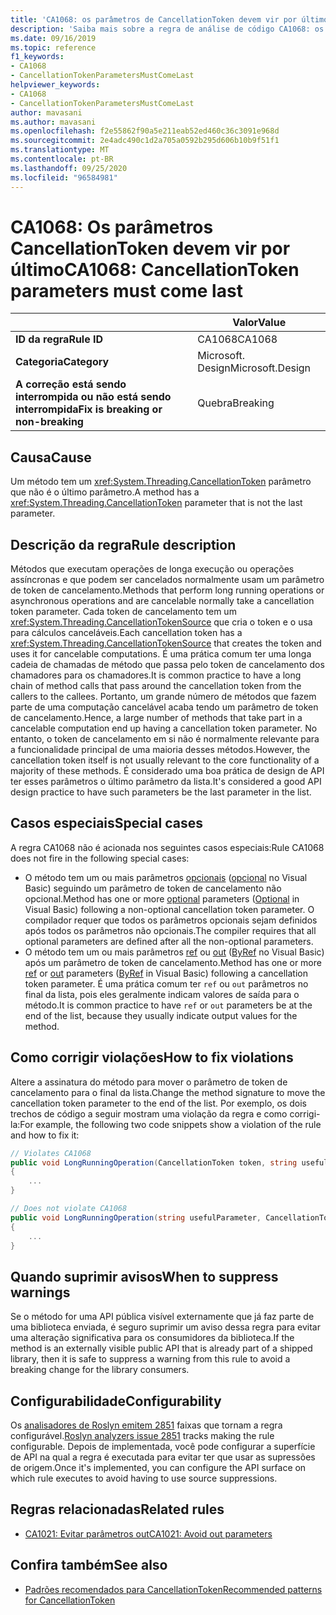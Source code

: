 ```yaml
---
title: 'CA1068: os parâmetros de CancellationToken devem vir por último (análise de código)'
description: 'Saiba mais sobre a regra de análise de código CA1068: os parâmetros de CancellationToken devem vir por último'
ms.date: 09/16/2019
ms.topic: reference
f1_keywords:
- CA1068
- CancellationTokenParametersMustComeLast
helpviewer_keywords:
- CA1068
- CancellationTokenParametersMustComeLast
author: mavasani
ms.author: mavasani
ms.openlocfilehash: f2e55862f90a5e211eab52ed460c36c3091e968d
ms.sourcegitcommit: 2e4adc490c1d2a705a0592b295d606b10b9f51f1
ms.translationtype: MT
ms.contentlocale: pt-BR
ms.lasthandoff: 09/25/2020
ms.locfileid: "96584981"
---
```

# <a name="ca1068-cancellationtoken-parameters-must-come-last"></a><span data-ttu-id="55d24-103">CA1068: Os parâmetros CancellationToken devem vir por último</span><span class="sxs-lookup"><span data-stu-id="55d24-103">CA1068: CancellationToken parameters must come last</span></span>

| | <span data-ttu-id="55d24-104">Valor</span><span class="sxs-lookup"><span data-stu-id="55d24-104">Value</span></span> |
|-|-|
| <span data-ttu-id="55d24-105">**ID da regra**</span><span class="sxs-lookup"><span data-stu-id="55d24-105">**Rule ID**</span></span> |<span data-ttu-id="55d24-106">CA1068</span><span class="sxs-lookup"><span data-stu-id="55d24-106">CA1068</span></span>|
| <span data-ttu-id="55d24-107">**Categoria**</span><span class="sxs-lookup"><span data-stu-id="55d24-107">**Category**</span></span> |<span data-ttu-id="55d24-108">Microsoft. Design</span><span class="sxs-lookup"><span data-stu-id="55d24-108">Microsoft.Design</span></span>|
| <span data-ttu-id="55d24-109">**A correção está sendo interrompida ou não está sendo interrompida**</span><span class="sxs-lookup"><span data-stu-id="55d24-109">**Fix is breaking or non-breaking**</span></span> |<span data-ttu-id="55d24-110">Quebra</span><span class="sxs-lookup"><span data-stu-id="55d24-110">Breaking</span></span>|

## <a name="cause"></a><span data-ttu-id="55d24-111">Causa</span><span class="sxs-lookup"><span data-stu-id="55d24-111">Cause</span></span>

<span data-ttu-id="55d24-112">Um método tem um <xref:System.Threading.CancellationToken> parâmetro que não é o último parâmetro.</span><span class="sxs-lookup"><span data-stu-id="55d24-112">A method has a <xref:System.Threading.CancellationToken> parameter that is not the last parameter.</span></span>

## <a name="rule-description"></a><span data-ttu-id="55d24-113">Descrição da regra</span><span class="sxs-lookup"><span data-stu-id="55d24-113">Rule description</span></span>

<span data-ttu-id="55d24-114">Métodos que executam operações de longa execução ou operações assíncronas e que podem ser cancelados normalmente usam um parâmetro de token de cancelamento.</span><span class="sxs-lookup"><span data-stu-id="55d24-114">Methods that perform long running operations or asynchronous operations and are cancelable normally take a cancellation token parameter.</span></span> <span data-ttu-id="55d24-115">Cada token de cancelamento tem um <xref:System.Threading.CancellationTokenSource> que cria o token e o usa para cálculos canceláveis.</span><span class="sxs-lookup"><span data-stu-id="55d24-115">Each cancellation token has a <xref:System.Threading.CancellationTokenSource> that creates the token and uses it for cancelable computations.</span></span> <span data-ttu-id="55d24-116">É uma prática comum ter uma longa cadeia de chamadas de método que passa pelo token de cancelamento dos chamadores para os chamadores.</span><span class="sxs-lookup"><span data-stu-id="55d24-116">It is common practice to have a long chain of method calls that pass around the cancellation token from the callers to the callees.</span></span> <span data-ttu-id="55d24-117">Portanto, um grande número de métodos que fazem parte de uma computação cancelável acaba tendo um parâmetro de token de cancelamento.</span><span class="sxs-lookup"><span data-stu-id="55d24-117">Hence, a large number of methods that take part in a cancelable computation end up having a cancellation token parameter.</span></span> <span data-ttu-id="55d24-118">No entanto, o token de cancelamento em si não é normalmente relevante para a funcionalidade principal de uma maioria desses métodos.</span><span class="sxs-lookup"><span data-stu-id="55d24-118">However, the cancellation token itself is not usually relevant to the core functionality of a majority of these methods.</span></span> <span data-ttu-id="55d24-119">É considerado uma boa prática de design de API ter esses parâmetros o último parâmetro da lista.</span><span class="sxs-lookup"><span data-stu-id="55d24-119">It's considered a good API design practice to have such parameters be the last parameter in the list.</span></span>

## <a name="special-cases"></a><span data-ttu-id="55d24-120">Casos especiais</span><span class="sxs-lookup"><span data-stu-id="55d24-120">Special cases</span></span>

<span data-ttu-id="55d24-121">A regra CA1068 não é acionada nos seguintes casos especiais:</span><span class="sxs-lookup"><span data-stu-id="55d24-121">Rule CA1068 does not fire in the following special cases:</span></span>

- <span data-ttu-id="55d24-122">O método tem um ou mais parâmetros [opcionais](../../../csharp/programming-guide/classes-and-structs/named-and-optional-arguments.md#optional-arguments) ([opcional](../../../visual-basic/programming-guide/language-features/procedures/optional-parameters.md) no Visual Basic) seguindo um parâmetro de token de cancelamento não opcional.</span><span class="sxs-lookup"><span data-stu-id="55d24-122">Method has one or more [optional](../../../csharp/programming-guide/classes-and-structs/named-and-optional-arguments.md#optional-arguments) parameters ([Optional](../../../visual-basic/programming-guide/language-features/procedures/optional-parameters.md) in Visual Basic) following a non-optional cancellation token parameter.</span></span> <span data-ttu-id="55d24-123">O compilador requer que todos os parâmetros opcionais sejam definidos após todos os parâmetros não opcionais.</span><span class="sxs-lookup"><span data-stu-id="55d24-123">The compiler requires that all optional parameters are defined after all the non-optional parameters.</span></span>
- <span data-ttu-id="55d24-124">O método tem um ou mais parâmetros [ref](../../../csharp/language-reference/keywords/ref.md) ou [out](../../../csharp/language-reference/keywords/out-parameter-modifier.md) ([ByRef](../../../visual-basic/language-reference/modifiers/byref.md) no Visual Basic) após um parâmetro de token de cancelamento.</span><span class="sxs-lookup"><span data-stu-id="55d24-124">Method has one or more [ref](../../../csharp/language-reference/keywords/ref.md) or [out](../../../csharp/language-reference/keywords/out-parameter-modifier.md) parameters ([ByRef](../../../visual-basic/language-reference/modifiers/byref.md) in Visual Basic) following a cancellation token parameter.</span></span> <span data-ttu-id="55d24-125">É uma prática comum ter `ref` ou `out` parâmetros no final da lista, pois eles geralmente indicam valores de saída para o método.</span><span class="sxs-lookup"><span data-stu-id="55d24-125">It is common practice to have `ref` or `out` parameters be at the end of the list, because they usually indicate output values for the method.</span></span>

## <a name="how-to-fix-violations"></a><span data-ttu-id="55d24-126">Como corrigir violações</span><span class="sxs-lookup"><span data-stu-id="55d24-126">How to fix violations</span></span>

<span data-ttu-id="55d24-127">Altere a assinatura do método para mover o parâmetro de token de cancelamento para o final da lista.</span><span class="sxs-lookup"><span data-stu-id="55d24-127">Change the method signature to move the cancellation token parameter to the end of the list.</span></span> <span data-ttu-id="55d24-128">Por exemplo, os dois trechos de código a seguir mostram uma violação da regra e como corrigi-la:</span><span class="sxs-lookup"><span data-stu-id="55d24-128">For example, the following two code snippets show a violation of the rule and how to fix it:</span></span>

```csharp
// Violates CA1068
public void LongRunningOperation(CancellationToken token, string usefulParameter)
{
    ...
}
```

```csharp
// Does not violate CA1068
public void LongRunningOperation(string usefulParameter, CancellationToken token)
{
    ...
}
```

## <a name="when-to-suppress-warnings"></a><span data-ttu-id="55d24-129">Quando suprimir avisos</span><span class="sxs-lookup"><span data-stu-id="55d24-129">When to suppress warnings</span></span>

<span data-ttu-id="55d24-130">Se o método for uma API pública visível externamente que já faz parte de uma biblioteca enviada, é seguro suprimir um aviso dessa regra para evitar uma alteração significativa para os consumidores da biblioteca.</span><span class="sxs-lookup"><span data-stu-id="55d24-130">If the method is an externally visible public API that is already part of a shipped library, then it is safe to suppress a warning from this rule to avoid a breaking change for the library consumers.</span></span>

## <a name="configurability"></a><span data-ttu-id="55d24-131">Configurabilidade</span><span class="sxs-lookup"><span data-stu-id="55d24-131">Configurability</span></span>

<span data-ttu-id="55d24-132">Os [analisadores de Roslyn emitem 2851](https://github.com/dotnet/roslyn-analyzers/issues/2851) faixas que tornam a regra configurável.</span><span class="sxs-lookup"><span data-stu-id="55d24-132">[Roslyn analyzers issue 2851](https://github.com/dotnet/roslyn-analyzers/issues/2851) tracks making the rule configurable.</span></span> <span data-ttu-id="55d24-133">Depois de implementada, você pode configurar a superfície de API na qual a regra é executada para evitar ter que usar as supressões de origem.</span><span class="sxs-lookup"><span data-stu-id="55d24-133">Once it's implemented, you can configure the API surface on which rule executes to avoid having to use source suppressions.</span></span>

## <a name="related-rules"></a><span data-ttu-id="55d24-134">Regras relacionadas</span><span class="sxs-lookup"><span data-stu-id="55d24-134">Related rules</span></span>

- [<span data-ttu-id="55d24-135">CA1021: Evitar parâmetros out</span><span class="sxs-lookup"><span data-stu-id="55d24-135">CA1021: Avoid out parameters</span></span>](ca1021.md)

## <a name="see-also"></a><span data-ttu-id="55d24-136">Confira também</span><span class="sxs-lookup"><span data-stu-id="55d24-136">See also</span></span>

- [<span data-ttu-id="55d24-137">Padrões recomendados para CancellationToken</span><span class="sxs-lookup"><span data-stu-id="55d24-137">Recommended patterns for CancellationToken</span></span>](https://devblogs.microsoft.com/premier-developer/recommended-patterns-for-cancellationtoken/)
